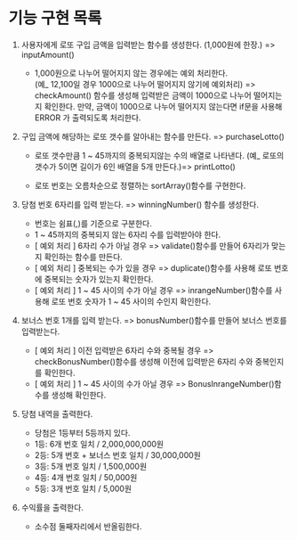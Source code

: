 # 기능 구현 목록

1. 사용자에게 로또 구입 금액을 입력받는 함수를 생성한다. (1,000원에 한장.) => inputAmount()

   - 1,000원으로 나누어 떨어지지 않는 경우에는 예외 처리한다.  
     (예\_ 12,100일 경우 1000으로 나누어 떨어지지 않기에 예외처리) => checkAmount() 함수를 생성해 입력받은 금액이 1000으로 나누어 떨어지는지 확인한다. 만약, 금액이 1000으로 나누어 떨어지지 않는다면 if문을 사용해 ERROR 가 출력되도록 처리한다.

2. 구입 금액에 해당하는 로또 갯수를 알아내는 함수를 만든다. => purchaseLotto()

   - 로또 갯수만큼 1 ~ 45까지의 중복되지않는 수의 배열로 나타낸다.
     (예\_ 로또의 갯수가 5이면 길이가 6인 배열을 5개 만든다.)=> printLotto()

   - 로또 번호는 오름차순으로 정렬하는 sortArray()함수를 구현한다.

3. 당첨 번호 6자리를 입력 받는다. => winningNumber() 함수를 생성한다.

   - 번호는 쉼표(,)를 기준으로 구분한다.
   - 1 ~ 45까지의 중복되지 않는 6자리 수를 입력받아야 한다.
   - [ 예외 처리 ] 6자리 수가 아닐 경우 => validate()함수를 만들어 6자리가 맞는지 확인하는 함수를 만든다.
   - [ 예외 처리 ] 중복되는 수가 있을 경우 => duplicate()함수를 사용해 로또 번호에 중복되는 숫자가 있는지 확인한다.
   - [ 예외 처리 ] 1 ~ 45 사이의 수가 아닐 경우 => inrangeNumber()함수를 사용해 로또 번호 숫자가 1 ~ 45 사이의 수인지 확인한다.

4. 보너스 번호 1개를 입력 받는다. => bonusNumber()함수를 만들어 보너스 번호를 입력받는다.

   - [ 예외 처리 ] 이전 입력받은 6자리 수와 중복될 경우 => checkBonusNumber()함수를 생성해 이전에 입력받은 6자리 수와 중복인지를 확인한다.
   - [ 예외 처리 ] 1 ~ 45 사이의 수가 아닐 경우 => BonusInrangeNumber()함수를 생성해 확인한다.

5. 당첨 내역을 출력한다.

   - 당첨은 1등부터 5등까지 있다.
   - 1등: 6개 번호 일치 / 2,000,000,000원
   - 2등: 5개 번호 + 보너스 번호 일치 / 30,000,000원
   - 3등: 5개 번호 일치 / 1,500,000원
   - 4등: 4개 번호 일치 / 50,000원
   - 5등: 3개 번호 일치 / 5,000원

6. 수익률을 출력한다.
   - 소수점 둘째자리에서 반올림한다.
